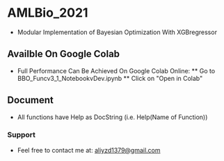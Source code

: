 # AMLBio_2021
* Modular Implementation of Bayesian Optimization With XGBregressor

## Availble On Google Colab
* Full Performance Can Be Achieved On Google Colab Online:
** Go to BBO_Funcv3_1_NotebookvDev.ipynb
** Click on "Open in Colab"

## Document
* All functions have Help as DocString (i.e. Help(Name of Function))

### Support
* Feel free to contact me at: aliyzd1379@gmail.com
